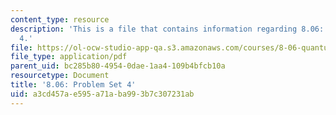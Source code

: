 ```yaml
---
content_type: resource
description: 'This is a file that contains information regarding 8.06: Problem set
  4.'
file: https://ol-ocw-studio-app-qa.s3.amazonaws.com/courses/8-06-quantum-physics-iii-spring-2016/a3cd457ae595a71aba993b7c307231ab_MIT8_06S16_ps4.pdf
file_type: application/pdf
parent_uid: bc285b80-4954-0dae-1aa4-109b4bfcb10a
resourcetype: Document
title: '8.06: Problem Set 4'
uid: a3cd457a-e595-a71a-ba99-3b7c307231ab
---
```

